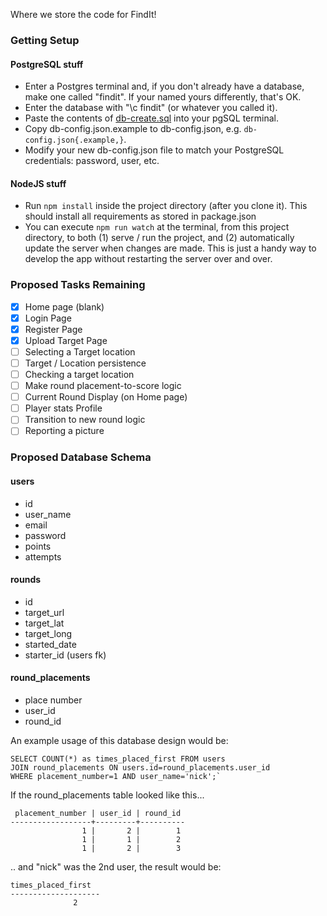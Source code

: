 Where we store the code for FindIt!

### Getting Setup

#### PostgreSQL stuff

- Enter a Postgres terminal and, if you don't already have a database, make one called "findit". If your named yours differently, that's OK. 
- Enter the database with "\c findit" (or whatever you called it).
- Paste the contents of [db-create.sql](https://github.com/testteampleaseignore/FindIt/blob/master/db-create.sql) into your pgSQL terminal.
- Copy db-config.json.example to db-config.json, e.g. `db-config.json{.example,}`.
- Modify your new db-config.json file to match your PostgreSQL credentials: password, user, etc.

#### NodeJS stuff

- Run `npm install` inside the project directory (after you clone it). This should install all requirements as stored in package.json
- You can execute `npm run watch` at the terminal, from this project directory, to both (1) serve / run the project, and  (2) automatically update the server when changes are made. This is just a handy way to develop the app without restarting the server over and over. 

### Proposed Tasks Remaining 

+ [x] Home page (blank)
+ [x] Login Page
+ [x] Register Page
+ [x] Upload Target Page
+ [ ] Selecting a Target location
+ [ ] Target / Location persistence
+ [ ] Checking a target location
+ [ ] Make round placement-to-score logic
+ [ ] Current Round Display (on Home page)
+ [ ] Player stats Profile
+ [ ] Transition to new round logic
+ [ ] Reporting a picture

### Proposed Database Schema

#### users
+ id 
+ user_name
+ email
+ password
+ points
+ attempts

#### rounds
+ id
+ target_url
+ target_lat
+ target_long
+ started_date
+ starter_id (users fk)

#### round_placements
+ place number
+ user_id
+ round_id

An example usage of this database design would be:

    SELECT COUNT(*) as times_placed_first FROM users 
    JOIN round_placements ON users.id=round_placements.user_id 
    WHERE placement_number=1 AND user_name='nick';`

If the round_placements table looked like this...

     placement_number | user_id | round_id 
    ------------------+---------+----------
                    1 |       2 |        1
                    1 |       1 |        2
                    1 |       2 |        3

.. and "nick" was the 2nd user, the result would be:

    times_placed_first 
    --------------------
                  2
